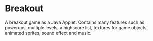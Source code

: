 Breakout
========

A breakout game as a Java Applet.
Contains many features such as powerups, multiple levels, a highscore list, textures for game objects, animated sprites, sound effect and music.
